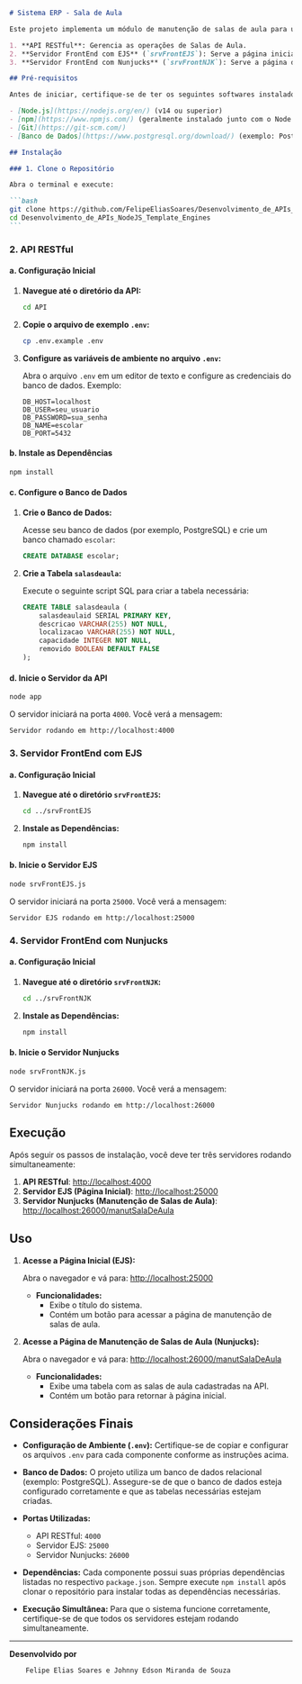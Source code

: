 ````markdown
# Sistema ERP - Sala de Aula

Este projeto implementa um módulo de manutenção de salas de aula para um sistema ERP de controle escolar. O sistema é composto por três componentes principais:

1. **API RESTful**: Gerencia as operações de Salas de Aula.
2. **Servidor FrontEnd com EJS** (`srvFrontEJS`): Serve a página inicial (`index.ejs`).
3. **Servidor FrontEnd com Nunjucks** (`srvFrontNJK`): Serve a página de manutenção de salas de aula (`SalaDeAula.njk`), que busca dados da API.

## Pré-requisitos

Antes de iniciar, certifique-se de ter os seguintes softwares instalados:

- [Node.js](https://nodejs.org/en/) (v14 ou superior)
- [npm](https://www.npmjs.com/) (geralmente instalado junto com o Node.js)
- [Git](https://git-scm.com/)
- [Banco de Dados](https://www.postgresql.org/download/) (exemplo: PostgreSQL)

## Instalação

### 1. Clone o Repositório

Abra o terminal e execute:

```bash
git clone https://github.com/FelipeEliasSoares/Desenvolvimento_de_APIs_NodeJS_Template_Engines.git
cd Desenvolvimento_de_APIs_NodeJS_Template_Engines
```
````

### 2. API RESTful

#### a. Configuração Inicial

1. **Navegue até o diretório da API:**

   ```bash
   cd API
   ```

2. **Copie o arquivo de exemplo `.env`:**

   ```bash
   cp .env.example .env
   ```

3. **Configure as variáveis de ambiente no arquivo `.env`:**

   Abra o arquivo `.env` em um editor de texto e configure as credenciais do banco de dados. Exemplo:

   ```
   DB_HOST=localhost
   DB_USER=seu_usuario
   DB_PASSWORD=sua_senha
   DB_NAME=escolar
   DB_PORT=5432
   ```

#### b. Instale as Dependências

```bash
npm install
```

#### c. Configure o Banco de Dados

1. **Crie o Banco de Dados:**

   Acesse seu banco de dados (por exemplo, PostgreSQL) e crie um banco chamado `escolar`:

   ```sql
   CREATE DATABASE escolar;
   ```

3. **Crie a Tabela `salasdeaula`:**

   Execute o seguinte script SQL para criar a tabela necessária:

   ```sql
   CREATE TABLE salasdeaula (
       salasdeaulaid SERIAL PRIMARY KEY,
       descricao VARCHAR(255) NOT NULL,
       localizacao VARCHAR(255) NOT NULL,
       capacidade INTEGER NOT NULL,
       removido BOOLEAN DEFAULT FALSE
   );
   ```

#### d. Inicie o Servidor da API

```bash
node app
```

O servidor iniciará na porta `4000`. Você verá a mensagem:

```
Servidor rodando em http://localhost:4000
```

### 3. Servidor FrontEnd com EJS

#### a. Configuração Inicial

1. **Navegue até o diretório `srvFrontEJS`:**

   ```bash
   cd ../srvFrontEJS
   ```

2. **Instale as Dependências:**

   ```bash
   npm install
   ```

#### b. Inicie o Servidor EJS

```bash
node srvFrontEJS.js
```

O servidor iniciará na porta `25000`. Você verá a mensagem:

```
Servidor EJS rodando em http://localhost:25000
```

### 4. Servidor FrontEnd com Nunjucks

#### a. Configuração Inicial

1. **Navegue até o diretório `srvFrontNJK`:**

   ```bash
   cd ../srvFrontNJK
   ```

2. **Instale as Dependências:**

   ```bash
   npm install
   ```

#### b. Inicie o Servidor Nunjucks

```bash
node srvFrontNJK.js
```

O servidor iniciará na porta `26000`. Você verá a mensagem:

```
Servidor Nunjucks rodando em http://localhost:26000
```

## Execução

Após seguir os passos de instalação, você deve ter três servidores rodando simultaneamente:

1. **API RESTful**: [http://localhost:4000](http://localhost:4000)
2. **Servidor EJS (Página Inicial)**: [http://localhost:25000](http://localhost:25000)
3. **Servidor Nunjucks (Manutenção de Salas de Aula)**: [http://localhost:26000/manutSalaDeAula](http://localhost:26000/manutSalaDeAula)

## Uso

1. **Acesse a Página Inicial (EJS):**

   Abra o navegador e vá para: [http://localhost:25000](http://localhost:25000)

   - **Funcionalidades:**
     - Exibe o título do sistema.
     - Contém um botão para acessar a página de manutenção de salas de aula.

2. **Acesse a Página de Manutenção de Salas de Aula (Nunjucks):**

   Abra o navegador e vá para: [http://localhost:26000/manutSalaDeAula](http://localhost:26000/manutSalaDeAula)

   - **Funcionalidades:**
     - Exibe uma tabela com as salas de aula cadastradas na API.
     - Contém um botão para retornar à página inicial.

## Considerações Finais

- **Configuração de Ambiente (`.env`):** Certifique-se de copiar e configurar os arquivos `.env` para cada componente conforme as instruções acima.

- **Banco de Dados:** O projeto utiliza um banco de dados relacional (exemplo: PostgreSQL). Assegure-se de que o banco de dados esteja configurado corretamente e que as tabelas necessárias estejam criadas.

- **Portas Utilizadas:**

  - API RESTful: `4000`
  - Servidor EJS: `25000`
  - Servidor Nunjucks: `26000`

- **Dependências:** Cada componente possui suas próprias dependências listadas no respectivo `package.json`. Sempre execute `npm install` após clonar o repositório para instalar todas as dependências necessárias.

- **Execução Simultânea:** Para que o sistema funcione corretamente, certifique-se de que todos os servidores estejam rodando simultaneamente.

---

**Desenvolvido por**

```
    Felipe Elias Soares e Johnny Edson Miranda de Souza
```
